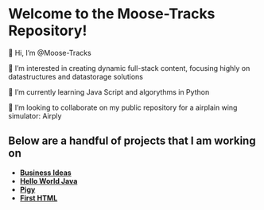 

# Welcome to the Moose-Tracks Repository!

👋 Hi, I’m @Moose-Tracks  
  
👀 I’m interested in creating dynamic full-stack content, focusing highly on datastructures and datastorage solutions  
  
🌱 I’m currently learning Java Script and algorythms in Python  
  
💞️ I’m looking to collaborate on my public repository for a airplain wing simulator: Airply  
  

## Below are a handful of projects that I am working on



- [**Business Ideas**](https://github.com/Moose-Tracks/BusinessIdeas/) 
- [**Hello World Java**](https://github.com/Moose-Tracks/HelloWorldJava/) 
- [**Pigy**](https://github.com/Moose-Tracks/Pigy/)
- [**First HTML**](https://github.com/Moose-Tracks/huntersHTML/)  


<!---
Moose-Tracks/Moose-Tracks is a ✨ special ✨ repository because its `README.md` (this file) appears on your GitHub profile.
You can click the Preview link to take a look at your changes.
--->
